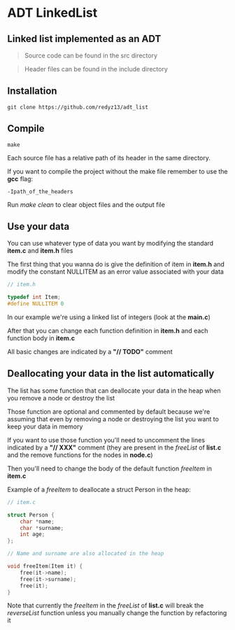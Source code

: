 # **ADT LinkedList**

## **Linked list** implemented as an ADT

> Source code can be found in the src directory

> Header files can be found in the include directory

**Installation**
------------

    git clone https://github.com/redyz13/adt_list

**Compile**
------------

    make

Each source file has a relative path of its header in the same directory.

If you want to compile the project without the make file remember to use the **gcc** flag:

    -Ipath_of_the_headers


Run *make clean* to clear object files and the output file

**Use your data**
------------

You can use whatever type of data you want by modifying the standard **item.c** and **item.h** files

The first thing that you wanna do is give the definition of item in **item.h** and modify the constant NULLITEM as an error value associated with your data

```c
// item.h

typedef int Item;
#define NULLITEM 0
```

In our example we're using a linked list of integers (look at the **main.c**)

After that you can change each function definition in **item.h** and each function body in **item.c**

All basic changes are indicated by a **"// TODO"** comment

**Deallocating your data in the list automatically**
------------

The list has some function that can deallocate your data in the heap when you remove a node or destroy the list

Those function are optional and commented by default because we're assuming that even by removing a node or destroying the list you want to keep your data in memory

If you want to use those function you'll need to uncomment the lines indicated by a **"// XXX"** comment (they are present in the *freeList* of **list.c** and the remove functions for the nodes in **node.c**)

Then you'll need to change the body of the default function *freeItem* in **item.c**

Example of a *freeItem* to deallocate a struct Person in the heap:

```c
// item.c

struct Person {
    char *name;
    char *surname;
    int age;
};

// Name and surname are also allocated in the heap

void freeItem(Item it) {
    free(it->name);
    free(it->surname);
    free(it);
}
```

Note that currently the *freeItem* in the *freeList* of **list.c** will break the *reverseList* function unless you manually change the function by refactoring it
